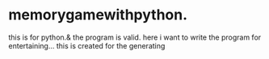 # memorygamewithpython.
this is for python.& the program is valid.
here i want to write the program for entertaining...
this is created for the generating 

